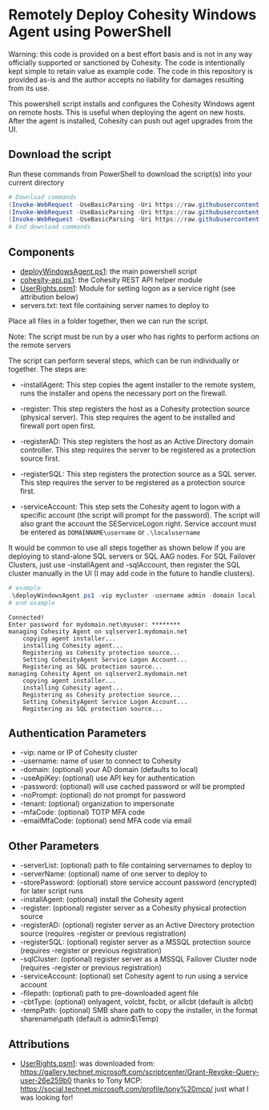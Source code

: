 # Remotely Deploy Cohesity Windows Agent using PowerShell

Warning: this code is provided on a best effort basis and is not in any way officially supported or sanctioned by Cohesity. The code is intentionally kept simple to retain value as example code. The code in this repository is provided as-is and the author accepts no liability for damages resulting from its use.

This powershell script installs and configures the Cohesity Windows agent on remote hosts. This is useful when deploying the agent on new hosts. After the agent is installed, Cohesity can push out aget upgrades from the UI.

## Download the script

Run these commands from PowerShell to download the script(s) into your current directory

```powershell
# Download commands
(Invoke-WebRequest -UseBasicParsing -Uri https://raw.githubusercontent.com/cohesity/community-automation-samples/main/powershell/deployWindowsAgent/deployWindowsAgent.ps1).content | Out-File deployWindowsAgent.ps1; (Get-Content deployWindowsAgent.ps1) | Set-Content deployWindowsAgent.ps1
(Invoke-WebRequest -UseBasicParsing -Uri https://raw.githubusercontent.com/cohesity/community-automation-samples/main/powershell/deployWindowsAgent/UserRights.psm1).content | Out-File UserRights.psm1; (Get-Content UserRights.psm1) | Set-Content UserRights.psm1
(Invoke-WebRequest -UseBasicParsing -Uri https://raw.githubusercontent.com/cohesity/community-automation-samples/main/powershell/cohesity-api/cohesity-api.ps1).content | Out-File cohesity-api.ps1; (Get-Content cohesity-api.ps1) | Set-Content cohesity-api.ps1
# End download commands
```

## Components

* [deployWindowsAgent.ps1](https://raw.githubusercontent.com/cohesity/community-automation-samples/main/powershell/deployWindowsAgent/deployWindowsAgent.ps1): the main powershell script
* [cohesity-api.ps1](https://raw.githubusercontent.com/cohesity/community-automation-samples/main/powershell/cohesity-api/cohesity-api.ps1): the Cohesity REST API helper module
* [UserRights.psm1](https://raw.githubusercontent.com/cohesity/community-automation-samples/main/powershell/deployWindowsAgent/UserRights.psm1): Module for setting logon as a service right (see attribution below)
* servers.txt: text file containing server names to deploy to

Place all files in a folder together, then we can run the script.

Note: The script must be run by a user who has rights to perform actions on the remote servers

The script can perform several steps, which can be run individually or together. The steps are:

* -installAgent: This step copies the agent installer to the remote system, runs the installer and opens the necessary port on the firewall.

* -register: This step registers the host as a Cohesity protection source (physical server). This step requires the agent to be installed and firewall port open first.

* -registerAD: This step registers the host as an Active Directory domain controller. This step requires the server to be registered as a protection source first.

* -registerSQL: This step registers the protection source as a SQL server. This step requires the server to be registered as a protection source first.

* -serviceAccount: This step sets the Cohesity agent to logon with a specific account (the script will prompt for the password). The script will also grant the account the SEServiceLogon right. Service account must be entered as `DOMAINNAME\username` or `.\localusername`

It would be common to use all steps together as shown below if you are deploying to stand-alone SQL servers or SQL AAG nodes. For SQL Failover Clusters, just use -installAgent and -sqlAccount, then register the SQL cluster manually in the UI (I may add code in the future to handle clusters).

```powershell
# example
.\deployWindowsAgent.ps1 -vip mycluster -username admin -domain local -serverList .\sqlServers.txt -installAgent -register -registerSQL -serviceAccount mydomain.net\myuser
# end example
```

```text
Connected!
Enter password for mydomain.net\myuser: ********
managing Cohesity Agent on sqlserver1.mydomain.net
    copying agent installer...
    installing Cohesity agent...
    Registering as Cohesity protection source...
    Setting CohesityAgent Service Logon Account...
    Registering as SQL protection source...
managing Cohesity Agent on sqlserver2.mydomain.net
    copying agent installer...
    installing Cohesity agent...
    Registering as Cohesity protection source...
    Setting CohesityAgent Service Logon Account...
    Registering as SQL protection source...
```

## Authentication Parameters

* -vip: name or IP of Cohesity cluster
* -username: name of user to connect to Cohesity
* -domain: (optional) your AD domain (defaults to local)
* -useApiKey: (optional) use API key for authentication
* -password: (optional) will use cached password or will be prompted
* -noPrompt: (optional) do not prompt for password
* -tenant: (optional) organization to impersonate
* -mfaCode: (optional) TOTP MFA code
* -emailMfaCode: (optional) send MFA code via email

## Other Parameters

* -serverList: (optional) path to file containing servernames to deploy to
* -serverName: (optional) name of one server to deploy to
* -storePassword: (optional) store service account password (encrypted) for later script runs
* -installAgent: (optional) install the Cohesity agent
* -register: (optional) register server as a Cohesity physical protection source
* -registerAD: (optional) register server as an Active Directory protection source (requires -register or previous registration)
* -registerSQL: (optional) register server as a MSSQL protection source (requires -register or previous registration)
* -sqlCluster: (optional) register server as a MSSQL Failover Cluster node (requires -register or previous registration)
* -serviceAccount: (optional) set Cohesity agent to run using a service account
* -filepath: (optional) path to pre-downloaded agent file
* -cbtType: (optional) onlyagent, volcbt, fscbt, or allcbt (default is allcbt)
* -tempPath: (optional) SMB share path to copy the installer, in the format sharename\path (default is admin$\Temp)

## Attributions

* [UserRights.psm1](https://raw.githubusercontent.com/cohesity/community-automation-samples/main/powershell/deployWindowsAgent/UserRights.psm1): was downloaded from: <https://gallery.technet.microsoft.com/scriptcenter/Grant-Revoke-Query-user-26e259b0> thanks to Tony MCP: <https://social.technet.microsoft.com/profile/tony%20mcp/> just what I was looking for!
